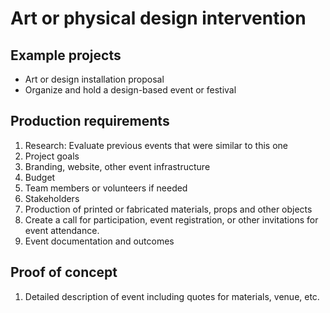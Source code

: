 # Art or physical design intervention

## Example projects

  * Art or design installation proposal
  * Organize and hold a design-based event or festival

## Production requirements

1. Research: Evaluate previous events that were similar to this one
2. Project goals
3. Branding, website, other event infrastructure
4. Budget
5. Team members or volunteers if needed
6. Stakeholders
7. Production of printed or fabricated materials, props and other objects
9. Create a call for participation, event registration, or other invitations for event attendance.
8. Event documentation and outcomes

## Proof of concept

1. Detailed description of event including quotes for materials, venue, etc.